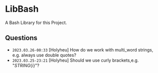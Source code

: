 # LibBash

A Bash Library for this Project.

## Questions

- ```2023.03.26-00:33``` [Holyheu] How do we work with multi_word strings, e.g. always use double quotes?
- ```2023.03.25-23:21``` [Holyheu] Should we use curly brackets,e.g. "${STRING}${i}"?
